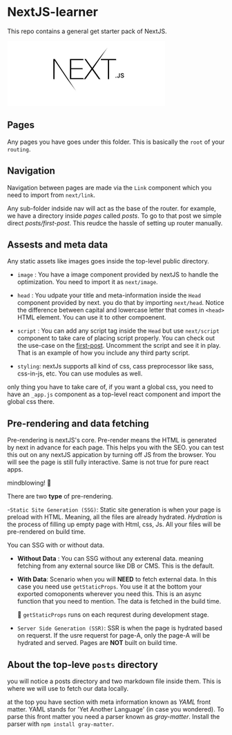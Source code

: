 # NextJS-learner

This repo contains a general get starter pack of NextJS.

![nextJslogo](/public/images/Nextjs-logo.jpg)

## Pages

Any pages you have goes under this folder. This is basically the `root` of your `routing`.

## Navigation

Navigation between pages are made via the `Link` component which you need to import from `next/link`.

Any sub-folder indside nav will act as the base of the router. for example, we have a directory inside _pages_ called _posts_. To go to that post we simple direct _posts/first-post_. This reudce the hassle of setting up router manually.

## Assests and meta data

Any static assets like images goes inside the top-level public directory.

- `image` : You have a image component provided by nextJS to handle the optimization. You need to import it as `next/image`.

- `head` : You udpate your title and meta-information inside the `Head` component provided by next. you do that by importing `next/head`. Notice the difference between capital and lowercase letter that comes in `<head>` HTML element. You can use it to other compoenent.
- `script` : You can add any script tag inside the `Head` but use `next/script` component to take care of placing script properly. You can check out the use-case on the [first-post](pages/posts/first-post.js). Uncomment the script and see it in play. That is an example of how you include any third party script.
- `styling`: nextJs supports all kind of css, cass preprocessor like sass, css-in-js, etc. You can use modules as well.

only thing you have to take care of, if you want a global css, you need to have an `_app.js` component as a top-level react component and import the global css there.

## Pre-rendering and data fetching

Pre-rendering is nextJS's core. Pre-render means the HTML is generated by next in advance for each page. This helps you with the SEO. you can test this out on any nextJS appication by turning off JS from the browser. You will see the page is still fully interactive. Same is not true for pure react apps.

mindblowing! 🤯

There are two **type** of pre-rendering.

-`Static Site Generation (SSG)`: Static site generation is when your page is preload with HTML. Meaning, all the files are already hydrated. _Hydration_ is the process of filling up empty page with Html, css, Js. All your files will be pre-rendered on build time.

You can SSG with or without data.

- **Without Data** : You can SSG without any exterenal data. meaning fetching from any external source like DB or CMS. This is the default.
- **With Data**: Scenario when you will **NEED** to fetch external data. In this case you need use `getStaticProps`. You use it at the bottom your exported comoponents wherever you need this. This is an async function that you need to mention. The data is fetched in the build time.

  📝 `getStaticProps` runs on each requrest during development stage.

- `Server Side Generation (SSR)`: SSR is when the page is hydrated based on requerst. If the usre requerst for page-A, only the page-A will be hydrated and served. Pages are **NOT** built on build time.

## About the top-leve `posts` directory

you will notice a posts directory and two markdown file inside them. This is where we will use to fetch our data locally.

at the top you have section with meta information known as _YAML_ front matter. YAML stands for 'Yet Another Language' (in case you wondered). To parse this front matter you need a parser known as _gray-matter_. Install the parser with `npm install gray-matter`.
